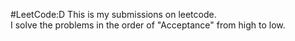 #LeetCode:D
This is my submissions on leetcode.  
I solve the problems in the order of "Acceptance" from high to low.  

